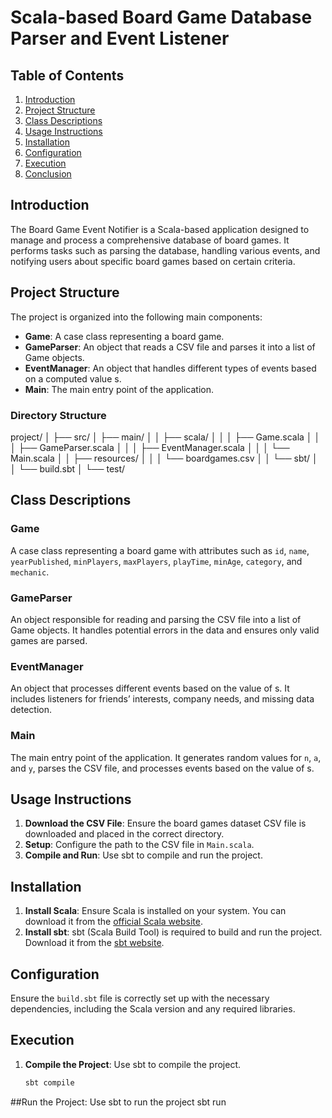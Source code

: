 # Scala-based Board Game Database Parser and Event Listener

## Table of Contents
1. [Introduction](#introduction)
2. [Project Structure](#project-structure)
3. [Class Descriptions](#class-descriptions)
4. [Usage Instructions](#usage-instructions)
5. [Installation](#installation)
6. [Configuration](#configuration)
7. [Execution](#execution)
8. [Conclusion](#conclusion)

## Introduction
The Board Game Event Notifier is a Scala-based application designed to manage and process a comprehensive database of board games. It performs tasks such as parsing the database, handling various events, and notifying users about specific board games based on certain criteria.

## Project Structure
The project is organized into the following main components:
- **Game**: A case class representing a board game.
- **GameParser**: An object that reads a CSV file and parses it into a list of Game objects.
- **EventManager**: An object that handles different types of events based on a computed value s.
- **Main**: The main entry point of the application.

### Directory Structure
project/
│
├── src/
│ ├── main/
│ │ ├── scala/
│ │ │ ├── Game.scala
│ │ │ ├── GameParser.scala
│ │ │ ├── EventManager.scala
│ │ │ └── Main.scala
│ │ ├── resources/
│ │ │ └── boardgames.csv
│ │ └── sbt/
│ │ └── build.sbt
│ └── test/


## Class Descriptions

### Game
A case class representing a board game with attributes such as `id`, `name`, `yearPublished`, `minPlayers`, `maxPlayers`, `playTime`, `minAge`, `category`, and `mechanic`.

### GameParser
An object responsible for reading and parsing the CSV file into a list of Game objects. It handles potential errors in the data and ensures only valid games are parsed.

### EventManager
An object that processes different events based on the value of s. It includes listeners for friends’ interests, company needs, and missing data detection.

### Main
The main entry point of the application. It generates random values for `n`, `a`, and `y`, parses the CSV file, and processes events based on the value of s.

## Usage Instructions

1. **Download the CSV File**: Ensure the board games dataset CSV file is downloaded and placed in the correct directory.
2. **Setup**: Configure the path to the CSV file in `Main.scala`.
3. **Compile and Run**: Use sbt to compile and run the project.

## Installation

1. **Install Scala**: Ensure Scala is installed on your system. You can download it from the [official Scala website](https://www.scala-lang.org/download/).
2. **Install sbt**: sbt (Scala Build Tool) is required to build and run the project. Download it from the [sbt website](https://www.scala-sbt.org/download.html).

## Configuration
Ensure the `build.sbt` file is correctly set up with the necessary dependencies, including the Scala version and any required libraries.

## Execution

1. **Compile the Project**: Use sbt to compile the project.
   ```bash
   sbt compile
##Run the Project: Use sbt to run the project
sbt run
